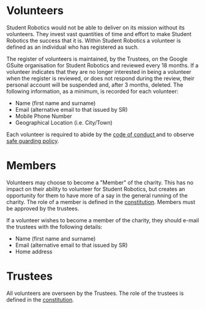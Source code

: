 # Volunteers

Student Robotics would not be able to deliver on its mission without its volunteers. They invest vast quantities of time and effort to make Student Robotics the success that it is. Within Student Robotics a volunteer is defined as an individual who has registered as such.

The register of volunteers is maintained, by the Trustees, on the Google GSuite organisation for Student Robotics and reviewed every 18 months. If a volunteer indicates that they are no longer interested in being a volunteer when the register is reviewed, or does not respond during the review, their personal account will be suspended and, after 3 months, deleted. The following information, as a minimum, is recorded for each volunteer:

* Name \(first name and surname\)
* Email \(alternative email to that issued by SR\)
* Mobile Phone Number
* Geographical Location \(i.e. City/Town\)

Each volunteer is required to abide by the  [code of conduct ](code-of-conduct.md) and to observe  [safe guarding policy](safeguarding.md). 

# Members

Volunteers may choose to become a "Member" of the charity. This has no impact on their ability to volunteer for Student Robotics, but creates an opportunity for them to have more of a say in the general running of the charity. The role of a member is defined in the [constitution](../resources/constitution.pdf). Members must be approved by the trustees.

If a volunteer wishes to become a member of the charity, they should e-mail the trustees with the following details:

* Name \(first name and surname\)
* Email \(alternative email to that issued by SR\)
* Home address

# Trustees

All volunteers are overseen by the Trustees. The role of the trustees is defined in the [constitution](../resources/constitution.pdf).
